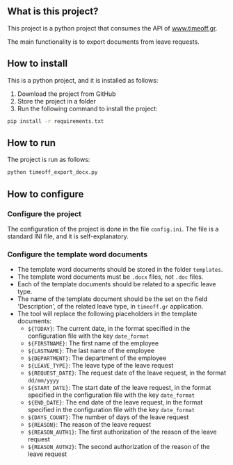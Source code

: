 ## What is this project?

This project is a python project that consumes the API of www.timeoff.gr.

The main functionality is to export documents from leave requests.

## How to install

This is a python project, and it is installed as follows:

1. Download the project from GitHub
2. Store the project in a folder
3. Run the following command to install the project:

```bash
pip install -r requirements.txt
```

## How to run

The project is run as follows:

```bash
python timeoff_export_docx.py
```

## How to configure

### Configure the project

The configuration of the project is done in the file `config.ini`. The file is a standard INI file, and it is self-explanatory.

### Configure the template word documents

- The template word documents should be stored in the folder `templates`.
- The template word documents must be `.docx` files, not `.doc` files.
- Each of the template documents should be related to a specific leave type.
- The name of the template document should be the set on the field 'Description', of the related leave type, in `timeoff.gr` application.
- The tool will replace the following placeholders in the template documents:
  - `${TODAY}`: The current date, in the format specified in the configuration file with the key `date_format`
  - `${FIRSTNAME}`: The first name of the employee
  - `${LASTNAME}`: The last name of the employee
  - `${DEPARTMENT}`: The department of the employee
  - `${LEAVE_TYPE}`: The leave type of the leave request
  - `${REQUEST_DATE}`: The request date of the leave request, in the format `dd/mm/yyyy`
  - `${START_DATE}`: The start date of the leave request, in the format specified in the configuration file with the key `date_format`
  - `${END_DATE}`: The end date of the leave request, in the format specified in the configuration file with the key `date_format`
  - `${DAYS_COUNT}`: The number of days of the leave request
  - `${REASON}`: The reason of the leave request
  - `${REASON_AUTH1}`: The first authorization of the reason of the leave request
  - `${REASON_AUTH2}`: The second authorization of the reason of the leave request

